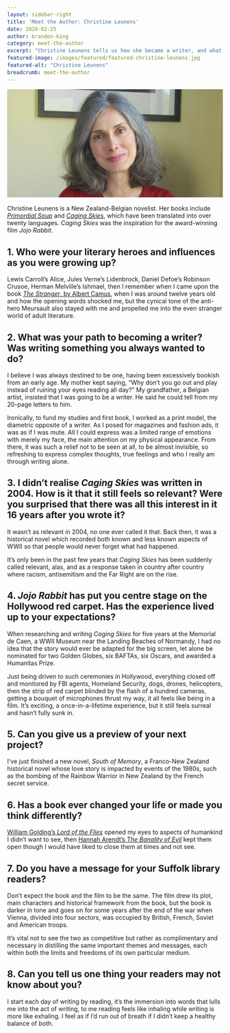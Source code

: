 ```yaml
---
layout: sidebar-right
title: 'Meet the Author: Christine Leunens'
date: 2020-02-25
author: brandon-king
category: meet-the-author
excerpt: "Christine Leunens tells us how she became a writer, and what it was like to have her book, <cite>Caging Skies</cite> adapted into the hugely successful film <cite>Jojo Rabbit</cite>."
featured-image: /images/featured/featured-christine-leunens.jpg
featured-alt: "Christine Leunens"
breadcrumb: meet-the-author
---
```


![Christine Leunens](/images/featured/featured-christine-leunens.jpg)

Christine Leunens is a New Zealand-Belgian novelist. Her books include [<cite>Primordial Soup</cite>](https://suffolk.spydus.co.uk/cgi-bin/spydus.exe/ENQ/OPAC/BIBENQ?BRN=2733274) and [<cite>Caging Skies</cite>](https://suffolk.spydus.co.uk/cgi-bin/spydus.exe/ENQ/OPAC/BIBENQ?BRN=2656083), which have been translated into over twenty languages. <cite>Caging Skies</cite> was the inspiration for the award-winning film <cite>Jojo Rabbit</cite>.

## 1. Who were your literary heroes and influences as you were growing up?

Lewis Carroll’s Alice, Jules Verne’s Lidenbrock, Daniel Defoe’s Robinson Crusoe, Herman Melville’s Ishmael, then I remember when I came upon the book [<cite>The Stranger</cite>, by Albert Camus](https://suffolk.spydus.co.uk/cgi-bin/spydus.exe/ENQ/OPAC/BIBENQ?BRN=315838), when I was around twelve years old and how the opening words shocked me, but the cynical tone of the anti-hero Meursault also stayed with me and propelled me into the even stranger world of adult literature.

## 2. What was your path to becoming a writer? Was writing something you always wanted to do?

I believe I was always destined to be one, having been excessively bookish from an early age. My mother kept saying, “Why don’t you go out and play instead of ruining your eyes reading all day?” My grandfather, a Belgian artist, insisted that I was going to be a writer. He said he could tell from my 20-page letters to him.

Ironically, to fund my studies and first book, I worked as a print model, the diametric opposite of a writer. As I posed for magazines and fashion ads, it was as if I was mute. All I could express was a limited range of emotions with merely my face, the main attention on my physical appearance. From there, it was such a relief not to be seen at all, to be almost invisible, so refreshing to express complex thoughts, true feelings and who I really am through writing alone.

## 3. I didn’t realise <cite>Caging Skies</cite> was written in 2004. How is it that it still feels so relevant? Were you surprised that there was all this interest in it 16 years after you wrote it?

It wasn’t as relevant in 2004, no one ever called it that. Back then, it was a historical novel which recorded both known and less known aspects of WWII so that people would never forget what had happened.

It’s only been in the past few years that <cite>Caging Skies</cite> has been suddenly called relevant, alas, and as a response taken in country after country where racism, antisemitism and the Far Right are on the rise.

## 4. <cite>Jojo Rabbit</cite> has put you centre stage on the Hollywood red carpet. Has the experience lived up to your expectations?

When researching and writing <cite>Caging Skies</cite> for five years at the Memorial de Caen, a WWII Museum near the Landing Beaches of Normandy, I had no idea that the story would ever be adapted for the big screen, let alone be nominated for two Golden Globes, six BAFTAs, six Oscars, and awarded a Humanitas Prize.

Just being driven to such ceremonies in Hollywood, everything closed off and monitored by FBI agents, Homeland Security, dogs, drones, helicopters, then the strip of red carpet blinded by the flash of a hundred cameras, getting a bouquet of microphones thrust my way, it all feels like being in a film. It’s exciting, a once-in-a-lifetime experience, but it still feels surreal and hasn’t fully sunk in.

## 5. Can you give us a preview of your next project?

I’ve just finished a new novel, <cite>South of Memory</cite>, a Franco-New Zealand historical novel whose love story is impacted by events of the 1980s, such as the bombing of the Rainbow Warrior in New Zealand by the French secret service.

## 6. Has a book ever changed your life or made you think differently?

[William Golding’s <cite>Lord of the Flies</cite>](https://suffolk.spydus.co.uk/cgi-bin/spydus.exe/ENQ/OPAC/BIBENQ?BRN=170098) opened my eyes to aspects of humankind I didn’t want to see, then [Hannah Arendt’s <cite>The Banality of Evil</cite>](https://suffolk.spydus.co.uk/cgi-bin/spydus.exe/ENQ/OPAC/BIBENQ?BRN=327813) kept them open though I would have liked to close them at times and not see.

## 7.  Do you have a message for your Suffolk library readers?

Don’t expect the book and the film to be the same. The film drew its plot, main characters and historical framework from the book, but the book is darker in tone and goes on for some years after the end of the war when Vienna, divided into four sectors, was occupied by British, French, Soviet and American troops.

It’s vital not to see the two as competitive but rather as complimentary and necessary in distilling the same important themes and messages, each within both the limits and freedoms of its own particular medium.

## 8. Can you tell us one thing your readers may not know about you?

I start each day of writing by reading, it’s the immersion into words that lulls me into the act of writing, to me reading feels like inhaling while writing is more like exhaling. I feel as if I’d run out of breath if I didn’t keep a healthy balance of both.
